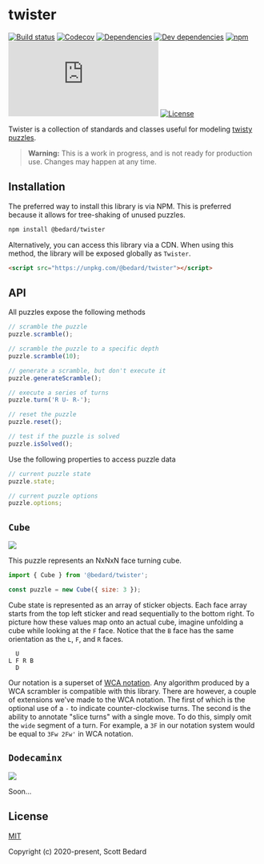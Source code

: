 # twister

[![Build status](https://img.shields.io/circleci/build/github/scottbedard/twister)](https://circleci.com/gh/scottbedard/twister)
[![Codecov](https://img.shields.io/codecov/c/github/scottbedard/twister)](https://codecov.io/gh/scottbedard/twister)
[![Dependencies](https://img.shields.io/david/scottbedard/twister)](https://david-dm.org/scottbedard/twister)
[![Dev dependencies](https://img.shields.io/david/dev/scottbedard/twister)](https://david-dm.org/scottbedard/twister?type=dev)
[![npm](https://img.shields.io/npm/v/@bedard/twister)](https://www.npmjs.com/package/@bedard/twister)
[![File size](https://img.shields.io/github/size/scottbedard/twister/dist/index.esm.js?color=yellow)](https://github.com/scottbedard/twister/blob/master/dist/index.esm.js)
[![License](https://img.shields.io/github/license/scottbedard/twister?color=blue)](https://github.com/scottbedard/twister/blob/master/LICENSE)

Twister is a collection of standards and classes useful for modeling [twisty puzzles](https://en.wikipedia.org/wiki/Combination_puzzle).

> **Warning:** This is a work in progress, and is not ready for production use. Changes may happen at any time.

## Installation

The preferred way to install this library is via NPM. This is preferred because it allows for tree-shaking of unused puzzles.

```bash
npm install @bedard/twister
```

Alternatively, you can access this library via a CDN. When using this method, the library will be exposed globally as `Twister`.

```html
<script src="https://unpkg.com/@bedard/twister"></script>
```

## API

All puzzles expose the following methods

```js
// scramble the puzzle
puzzle.scramble();

// scramble the puzzle to a specific depth
puzzle.scramble(10);

// generate a scramble, but don't execute it
puzzle.generateScramble();

// execute a series of turns
puzzle.turn('R U- R-');

// reset the puzzle
puzzle.reset();

// test if the puzzle is solved
puzzle.isSolved();
```

Use the following properties to access puzzle data

```js
// current puzzle state
puzzle.state;

// current puzzle options
puzzle.options;
```

## `Cube`

<img src="https://user-images.githubusercontent.com/7980426/76586921-8a3c3280-649f-11ea-9d9c-31b7a3080e60.png">

This puzzle represents an NxNxN face turning cube.

```js
import { Cube } from '@bedard/twister';

const puzzle = new Cube({ size: 3 });
```

Cube state is represented as an array of sticker objects. Each face array starts from the top left sticker and read sequentially to the bottom right. To picture how these values map onto an actual cube, imagine unfolding a cube while looking at the `F` face. Notice that the `B` face has the same orientation as the `L`, `F`, and `R` faces.

```
  U
L F R B
  D
```

Our notation is a superset of [WCA notation](https://www.worldcubeassociation.org/regulations/#12a). Any algorithm produced by a WCA scrambler is compatible with this library. There are however, a couple of extensions we've made to the WCA notation. The first of which is the optional use of a `-` to indicate counter-clockwise turns. The second is the ability to annotate "slice turns" with a single move. To do this, simply omit the `wide` segment of a turn. For example, a `3F` in our notation system would be equal to `3Fw 2Fw'` in WCA notation.

## `Dodecaminx`

<img src="https://user-images.githubusercontent.com/7980426/76587868-86f67600-64a2-11ea-80f3-74dd928909c6.png">

Soon...

## License

[MIT](https://github.com/scottbedard/twister/blob/master/LICENSE)

Copyright (c) 2020-present, Scott Bedard
